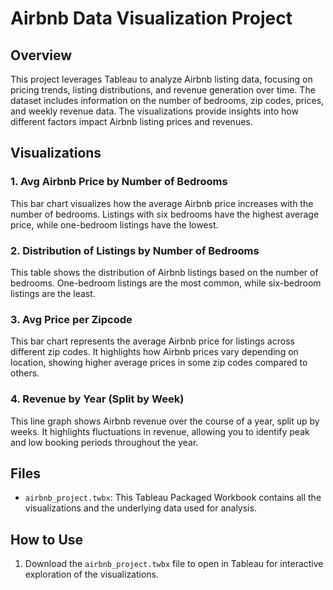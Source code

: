 # Airbnb Data Visualization Project

## Overview
This project leverages Tableau to analyze Airbnb listing data, focusing on pricing trends, listing distributions, and revenue generation over time. The dataset includes information on the number of bedrooms, zip codes, prices, and weekly revenue data. The visualizations provide insights into how different factors impact Airbnb listing prices and revenues.

## Visualizations

### 1. Avg Airbnb Price by Number of Bedrooms

This bar chart visualizes how the average Airbnb price increases with the number of bedrooms. Listings with six bedrooms have the highest average price, while one-bedroom listings have the lowest.

### 2. Distribution of Listings by Number of Bedrooms

This table shows the distribution of Airbnb listings based on the number of bedrooms. One-bedroom listings are the most common, while six-bedroom listings are the least.

### 3. Avg Price per Zipcode

This bar chart represents the average Airbnb price for listings across different zip codes. It highlights how Airbnb prices vary depending on location, showing higher average prices in some zip codes compared to others.

### 4. Revenue by Year (Split by Week)

This line graph shows Airbnb revenue over the course of a year, split up by weeks. It highlights fluctuations in revenue, allowing you to identify peak and low booking periods throughout the year.

## Files
- `airbnb_project.twbx`: This Tableau Packaged Workbook contains all the visualizations and the underlying data used for analysis.

## How to Use
1. Download the `airbnb_project.twbx` file to open in Tableau for interactive exploration of the visualizations.
